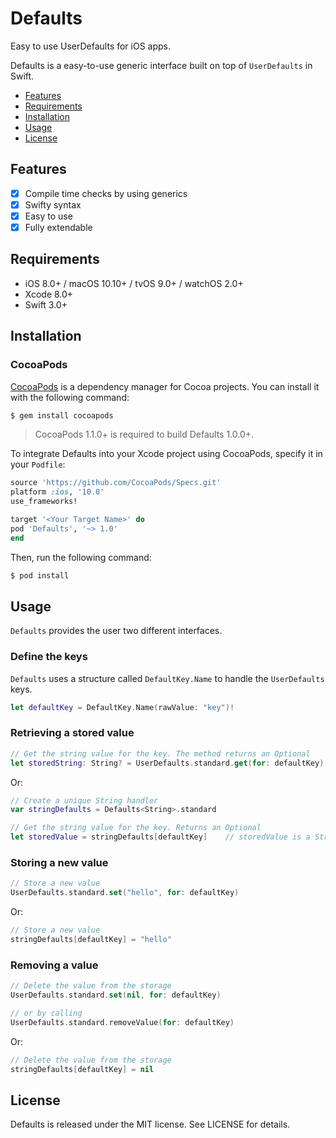 # Defaults
Easy to use UserDefaults for iOS apps.

Defaults is a easy-to-use generic interface built on top of `UserDefaults` in Swift.

- [Features](#features)
- [Requirements](#requirements)
- [Installation](#installation)
- [Usage](#usage)
- [License](#license)

## Features

- [x] Compile time checks by using generics
- [x] Swifty syntax
- [x] Easy to use
- [x] Fully extendable

## Requirements

- iOS 8.0+ / macOS 10.10+ / tvOS 9.0+ / watchOS 2.0+
- Xcode 8.0+
- Swift 3.0+

## Installation

### CocoaPods

[CocoaPods](http://cocoapods.org) is a dependency manager for Cocoa projects. You can install it with the following command:

```bash
$ gem install cocoapods
```

> CocoaPods 1.1.0+ is required to build Defaults 1.0.0+.

To integrate Defaults into your Xcode project using CocoaPods, specify it in your `Podfile`:

```ruby
source 'https://github.com/CocoaPods/Specs.git'
platform :ios, '10.0'
use_frameworks!

target '<Your Target Name>' do
pod 'Defaults', '~> 1.0'
end
```

Then, run the following command:

```bash
$ pod install
```

## Usage

`Defaults` provides the user two different interfaces.

### Define the keys

`Defaults` uses a structure called `DefaultKey.Name` to handle the `UserDefaults` keys.

```swift
let defaultKey = DefaultKey.Name(rawValue: "key")!
```

### Retrieving a stored value

```swift
// Get the string value for the key. The method returns an Optional
let storedString: String? = UserDefaults.standard.get(for: defaultKey)
```

Or:
```swift
// Create a unique String handler
var stringDefaults = Defaults<String>.standard

// Get the string value for the key. Returns an Optional
let storedValue = stringDefaults[defaultKey]    // storedValue is a String?
```

### Storing a new value

```swift
// Store a new value
UserDefaults.standard.set("hello", for: defaultKey)
```

Or:
```swift
// Store a new value
stringDefaults[defaultKey] = "hello"
```

### Removing a value

```swift
// Delete the value from the storage
UserDefaults.standard.set(nil, for: defaultKey)

// or by calling
UserDefaults.standard.removeValue(for: defaultKey)
```

Or:
```swift
// Delete the value from the storage
stringDefaults[defaultKey] = nil
```

## License

Defaults is released under the MIT license. See LICENSE for details.
